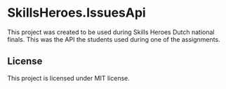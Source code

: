 # SkillsHeroes.IssuesApi

This project was created to be used during Skills Heroes Dutch national finals. This was the API the students used during one of the assignments.

## License
This project is licensed under MIT license.